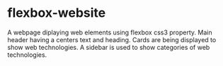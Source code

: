 # flexbox-website
 A webpage diplaying web elements using flexbox css3 property.
 Main header having a centers text and heading.
 Cards are being displayed to show web technologies.
 A sidebar is used to show categories of web technologies.
